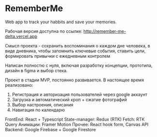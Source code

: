 # RememberMe
Web app to track your habbits and save your memories. 

Рабочая версия доступна по ссылке: http://remember-me-delta.vercel.app

Смысл проекта - сохранить воспоминания о каждом дне человека, в виде
дневника, чтобы запомнить ключевые события, ставить цели, формировать
привычки с ежедневным контролем

Написан полностю с нуля, включая разработку концепции, прототипа, дизайн в figma и выбор стека.

Проект в стадии MVP, постоянно развивается. В настоящее время реализовано:
1. Регистрация и авторизация пользователей через google аккаунт
2. Загрузка и автоматический кроп + сжатие фотографий
3. Выбор настроения, описания
4. Навигация по календарю


FrontEnd: React + Typescript
State-manager: Redux (RTK)
Fetch: RTK Query
Анимации: Framer Motion
Прочее: React hook form, Canvas API
Backend: Google Firebase + Google Firestore


      
     
